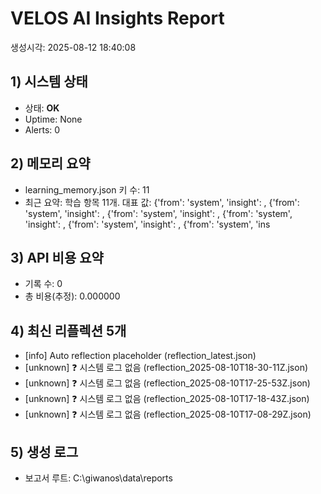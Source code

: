 ﻿# VELOS AI Insights Report
생성시각: 2025-08-12 18:40:08

## 1) 시스템 상태
- 상태: **OK**
- Uptime: None
- Alerts: 0

## 2) 메모리 요약
- learning_memory.json 키 수: 11
- 최근 요약: 학습 항목 11개. 대표 값: {'from': 'system', 'insight': , {'from': 'system', 'insight': , {'from': 'system', 'insight': , {'from': 'system', 'insight': , {'from': 'system', 'insight': , {'from': 'system', 'ins

## 3) API 비용 요약
- 기록 수: 0
- 총 비용(추정): 0.000000

## 4) 최신 리플렉션 5개
- [info] Auto reflection placeholder (reflection_latest.json)
- [unknown] ❓ 시스템 로그 없음 (reflection_2025-08-10T18-30-11Z.json)
- [unknown] ❓ 시스템 로그 없음 (reflection_2025-08-10T17-25-53Z.json)
- [unknown] ❓ 시스템 로그 없음 (reflection_2025-08-10T17-18-43Z.json)
- [unknown] ❓ 시스템 로그 없음 (reflection_2025-08-10T17-08-29Z.json)

## 5) 생성 로그
- 보고서 루트: C:\giwanos\data\reports
